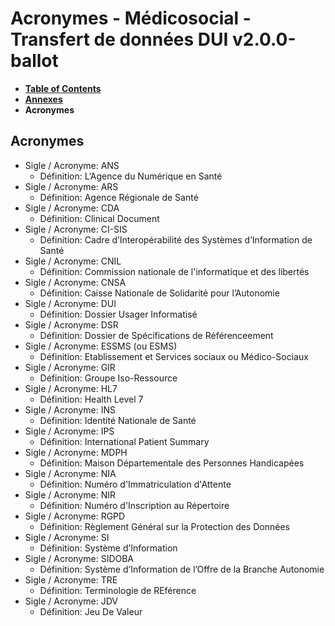 # Acronymes - Médicosocial - Transfert de données DUI v2.0.0-ballot

* [**Table of Contents**](toc.md)
* [**Annexes**](annexes.md)
* **Acronymes**

## Acronymes

* Sigle / Acronyme: ANS
  * Définition: L’Agence du Numérique en Santé
* Sigle / Acronyme: ARS
  * Définition: Agence Régionale de Santé
* Sigle / Acronyme: CDA
  * Définition: Clinical Document
* Sigle / Acronyme: CI-SIS
  * Définition: Cadre d’Interopérabilité des Systèmes d’Information de Santé
* Sigle / Acronyme: CNIL
  * Définition: Commission nationale de l'informatique et des libertés
* Sigle / Acronyme: CNSA
  * Définition: Caisse Nationale de Solidarité pour l’Autonomie
* Sigle / Acronyme: DUI
  * Définition: Dossier Usager Informatisé
* Sigle / Acronyme: DSR
  * Définition: Dossier de Spécifications de Référenceement
* Sigle / Acronyme: ESSMS (ou ESMS)
  * Définition: Etablissement et Services sociaux ou Médico-Sociaux
* Sigle / Acronyme: GIR
  * Définition: Groupe Iso-Ressource
* Sigle / Acronyme: HL7
  * Définition: Health Level 7
* Sigle / Acronyme: INS
  * Définition: Identité Nationale de Santé
* Sigle / Acronyme: IPS
  * Définition: International Patient Summary
* Sigle / Acronyme: MDPH
  * Définition: Maison Départementale des Personnes Handicapées
* Sigle / Acronyme: NIA
  * Définition: Numéro d'Immatriculation d'Attente
* Sigle / Acronyme: NIR
  * Définition: Numéro d'Inscription au Répertoire
* Sigle / Acronyme: RGPD
  * Définition: Règlement Général sur la Protection des Données
* Sigle / Acronyme: SI
  * Définition: Système d’Information
* Sigle / Acronyme: SIDOBA
  * Définition: Système d’Information de l’Offre de la Branche Autonomie
* Sigle / Acronyme: TRE
  * Définition: Terminologie de REférence
* Sigle / Acronyme: JDV
  * Définition: Jeu De Valeur

